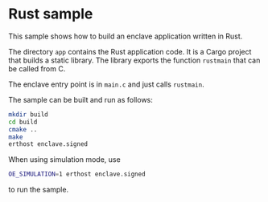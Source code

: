 # Rust sample
This sample shows how to build an enclave application written in Rust.

The directory `app` contains the Rust application code. It is a Cargo project that builds a static library. The library exports the function `rustmain` that can be called from C.

The enclave entry point is in `main.c` and just calls `rustmain`.

The sample can be built and run as follows:
```sh
mkdir build
cd build
cmake ..
make
erthost enclave.signed
```
When using simulation mode, use
```sh
OE_SIMULATION=1 erthost enclave.signed
```
to run the sample.
